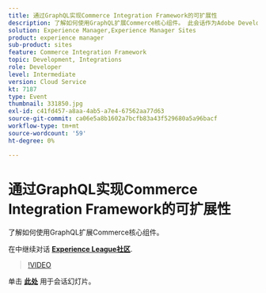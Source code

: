 ```yaml
---
title: 通过GraphQL实现Commerce Integration Framework的可扩展性
description: 了解如何使用GraphQL扩展Commerce核心组件。 此会话作为Adobe Developers Live内容事件的一部分提供。
solution: Experience Manager,Experience Manager Sites
product: experience manager
sub-product: sites
feature: Commerce Integration Framework
topic: Development, Integrations
role: Developer
level: Intermediate
version: Cloud Service
kt: 7187
type: Event
thumbnail: 331850.jpg
exl-id: c41fd457-a8aa-4ab5-a7e4-67562aa77d63
source-git-commit: ca06e5a8b1602a7bcfb83a43f529680a5a96bacf
workflow-type: tm+mt
source-wordcount: '59'
ht-degree: 0%

---
```


# 通过GraphQL实现Commerce Integration Framework的可扩展性

了解如何使用GraphQL扩展Commerce核心组件。

在中继续对话 **[Experience League社区](http://adobe.ly/36Yd3v6)**.

>[!VIDEO](https://video.tv.adobe.com/v/331850/?quality=12&learn=on&hidetitle=true)

单击 **[此处](/help/adobe-developers-live/assets/cif-extensibility-graphql.pdf)** 用于会话幻灯片。
